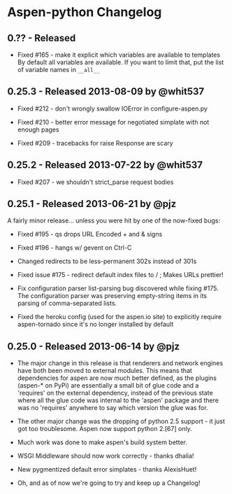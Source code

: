 Aspen-python Changelog
======================

0.?? - Released
---------------

* Fixed #165 - make it explicit which variables are available to templates
  By default all variables are available.  If you want to limit that, put
  the list of variable names in `__all__`


0.25.3 - Released 2013-08-09 by @whit537
----------------------------------------

* Fixed #212 - don't wrongly swallow IOError in configure-aspen.py

* Fixed #210 - better error message for negotiated simplate with not enough 
  pages

* Fixed #209 - tracebacks for raise Response are scary


0.25.2 - Released 2013-07-22 by @whit537
----------------------------------------

* Fixed #207 - we shouldn't strict_parse request bodies


0.25.1 - Released 2013-06-21 by @pjz
------------------------------------

A fairly minor release... unless you were hit by one of the now-fixed bugs:

* Fixed #195 - qs drops URL Encoded + and & signs

* Fixed #196 - hangs w/ gevent on Ctrl-C

* Changed redirects to be less-permanent 302s instead of 301s

* Fixed issue #175 - redirect default index files to / ; 
  Makes URLs prettier!

* Fix configuration parser list-parsing bug discovered while fixing #175. 
  The configuration parser was preserving empty-string items in its
  parsing of comma-separated lists.

* Fixed the heroku config (used for the aspen.io site) to explicitly require
  aspen-tornado since it's no longer installed by default


0.25.0 - Released 2013-06-14 by @pjz
------------------------------------

* The major change in this release is that renderers and network engines
  have both been moved to external modules.  This means that dependencies
  for aspen are now much better defined, as the plugins (aspen-* on PyPi)
  are essentially a small bit of glue code and a 'requires' on the external
  dependency, instead of the previous state where all the glue code was
  internal to the 'aspen' package and there was no 'requires' anywhere to
  say which version the glue was for.

* The other major change was the dropping of python 2.5 support - it just
  got too troublesome. Aspen now support python 2.[67] only.

* Much work was done to make aspen's build system better.

* WSGI Middleware should now work correctly - thanks dhalia!

* New pygmentized default error simplates - thanks AlexisHuet!

* Oh, and as of now we're going to try and keep up a Changelog!


